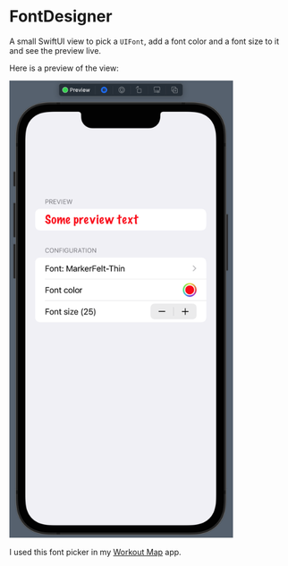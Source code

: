 # FontDesigner

A small SwiftUI view to pick a `UIFont`, add a font color and a font size to it and see the preview live.

Here is a preview of the view:

<img src="1.png" width="400" alt="Preview">


I used this font picker in my [Workout Map](https://github.com/andre0707/WorkoutMap) app.
